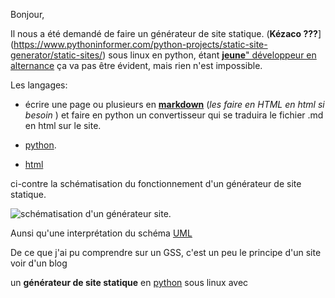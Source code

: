 
Bonjour, 

Il nous a été demandé de faire un générateur de site statique. (**Kézaco ???**](https://www.pythoninformer.com/python-projects/static-site-generator/static-sites/) sous linux en python, étant [**jeune**" développeur en alternance](https://www.linkedin.com/feed/) ça va pas être évident, mais rien n'est impossible.

Les langages:
 
  *  écrire une page ou plusieurs en **[markdown](https://medium.com/discord-france/le-markdown-c60ac99abbfd)** (_les faire en HTML en html si besoin_ ) et faire en python un convertisseur qui se traduira le fichier .md en html sur le site.
 
  *  [python](https://www.python.org).
  *  [html]() 



ci-contre la schématisation du fonctionnement d'un générateur de site statique.

![schématisation d'un générateur site](./images/methode.png).

Aunsi qu'une interprétation du schéma [UML](./images/uml.jpg)

De ce que j'ai pu comprendre sur un GSS, c'est un peu le principe d'un site voir d'un blog

un **générateur de site statique** en [python](https://www.python.org) sous linux avec 



